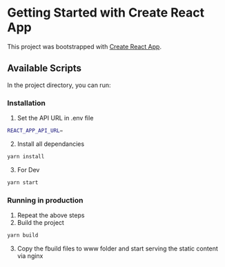 # Getting Started with Create React App

This project was bootstrapped with [Create React App](https://github.com/facebook/create-react-app).

## Available Scripts

In the project directory, you can run:

### Installation

1. Set the API URL in .env file

```bash
REACT_APP_API_URL=
```

2. Install all dependancies

```bash
yarn install
```

3. For Dev

```bash
yarn start
```

### Running in production

1. Repeat the above steps
2. Build the project

```bash
yarn build
```

3. Copy the fbuild files to www folder and start serving the static content via nginx

